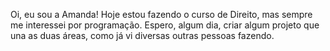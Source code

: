 Oi, eu sou a Amanda!
Hoje estou fazendo o curso de Direito, mas sempre me interessei por programação. 
Espero, algum dia, criar algum projeto que una as duas áreas, como já vi diversas outras pessoas fazendo.

